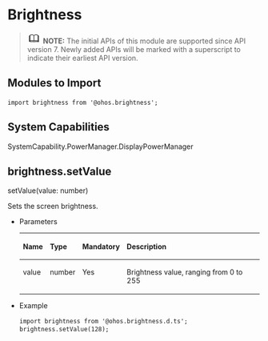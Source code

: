 # Brightness<a name="EN-US_TOPIC_0000001152548786"></a>

>![icon-note.gif](public_sys-resources/icon-note.gif) **NOTE:** 
>The initial APIs of this module are supported since API version 7. Newly added APIs will be marked with a superscript to indicate their earliest API version.

## Modules to Import<a name="s56d19203690d4782bfc74069abb6bd71"></a>

```
import brightness from '@ohos.brightness';
```

## System Capabilities

SystemCapability.PowerManager.DisplayPowerManager

## brightness.setValue<a name="section1853612361618"></a>

setValue\(value: number\)

Sets the screen brightness.

-   Parameters

    <a name="table888613685714"></a>
    <table><thead align="left"><tr id="row1988683685713"><th class="cellrowborder" valign="top" width="11.03%" id="mcps1.1.5.1.1"><p id="p1488693625712"><a name="p1488693625712"></a><a name="p1488693625712"></a>Name</p>
    </th>
    <th class="cellrowborder" valign="top" width="11.64%" id="mcps1.1.5.1.2"><p id="p1886173613571"><a name="p1886173613571"></a><a name="p1886173613571"></a>Type</p>
    </th>
    <th class="cellrowborder" valign="top" width="7.1499999999999995%" id="mcps1.1.5.1.3"><p id="p128861336155714"><a name="p128861336155714"></a><a name="p128861336155714"></a>Mandatory</p>
    </th>
    <th class="cellrowborder" valign="top" width="70.17999999999999%" id="mcps1.1.5.1.4"><p id="p3886143617571"><a name="p3886143617571"></a><a name="p3886143617571"></a>Description</p>
    </th>
    </tr>
    </thead>
    <tbody><tr id="row9886133613577"><td class="cellrowborder" valign="top" width="11.03%" headers="mcps1.1.5.1.1 "><p id="p14886163695720"><a name="p14886163695720"></a><a name="p14886163695720"></a>value</p>
    </td>
    <td class="cellrowborder" valign="top" width="11.64%" headers="mcps1.1.5.1.2 "><p id="p9886123605716"><a name="p9886123605716"></a><a name="p9886123605716"></a>number</p>
    </td>
    <td class="cellrowborder" valign="top" width="7.1499999999999995%" headers="mcps1.1.5.1.3 "><p id="p988723618577"><a name="p988723618577"></a><a name="p988723618577"></a>Yes</p>
    </td>
    <td class="cellrowborder" valign="top" width="70.17999999999999%" headers="mcps1.1.5.1.4 "><p id="p2512184017289"><a name="p2512184017289"></a><a name="p2512184017289"></a>Brightness value, ranging from 0 to 255</p>
    </td>
    </tr>
    </tbody>
    </table>

-   Example

    ```
    import brightness from '@ohos.brightness.d.ts';
    brightness.setValue(128);
    ```


